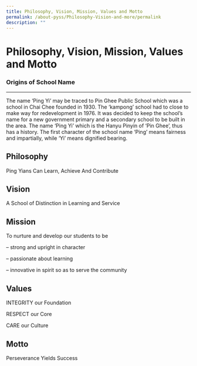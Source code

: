 ```yaml
---
title: Philosophy, Vision, Mission, Values and Motto
permalink: /about-pyss/Philosophy-Vision-and-more/permalink
description: ""
---
```

Philosophy, Vision, Mission, Values and Motto
=============================================

### Origins of School Name
----------------------

The name ‘Ping Yi’ may be traced to Pin Ghee Public School which was a school in Chai Chee founded in 1930. The ‘kampong’ school had to close to make way for redevelopment in 1976. It was decided to keep the school’s name for a new government primary and a secondary school to be built in the area. The name ‘Ping Yi’ which is the Hanyu Pinyin of ‘Pin Ghee’, thus has a history. The first character of the school name ‘Ping’ means fairness and impartially, while ‘Yi’ means dignified bearing.

  

Philosophy
----------

Ping Yians Can Learn, Achieve And Contribute

  

Vision
------

A School of Distinction in Learning and Service

  

Mission
-------

To nurture and develop our students to be

– strong and upright in character

– passionate about learning

– innovative in spirit so as to serve the community

  

Values
------

INTEGRITY our Foundation

RESPECT our Core

CARE our Culture

  

Motto
-----

Perseverance Yields Success